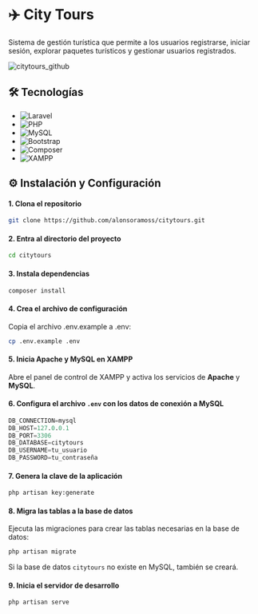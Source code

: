 # ✈️ City Tours

Sistema de gestión turística que permite a los usuarios registrarse, iniciar sesión, explorar paquetes turísticos y gestionar usuarios registrados.

![citytours_github](https://github.com/user-attachments/assets/32f6f527-72ba-4d32-968f-8ad54ae39a16)

## 🛠️ Tecnologías

- ![Laravel](https://img.shields.io/badge/Laravel-FF2D20?style=for-the-badge&logo=laravel&logoColor=white)
- ![PHP](https://img.shields.io/badge/php-%23777BB4.svg?style=for-the-badge&logo=php&logoColor=white)
- ![MySQL](https://img.shields.io/badge/MySQL-005C84?style=for-the-badge&logo=mysql&logoColor=white)
- ![Bootstrap](https://img.shields.io/badge/bootstrap-%23563D7C.svg?style=for-the-badge&logo=bootstrap&logoColor=white)
- ![Composer](https://img.shields.io/badge/Composer-885630?style=for-the-badge&logo=composer&logoColor=white)
- ![XAMPP](https://img.shields.io/badge/Xampp-F37623?style=for-the-badge&logo=xampp&logoColor=white)

## ⚙️ Instalación y Configuración

#### 1. Clona el repositorio

```bash
git clone https://github.com/alonsoramoss/citytours.git
```

#### 2. Entra al directorio del proyecto

```bash
cd citytours
```

#### 3. Instala dependencias

```bash
composer install
```

#### 4. Crea el archivo de configuración

Copia el archivo .env.example a .env:

```bash
cp .env.example .env
```

#### 5. Inicia Apache y MySQL en XAMPP

Abre el panel de control de XAMPP y activa los servicios de **Apache** y **MySQL**.

#### 6. Configura el archivo `.env` con los datos de conexión a MySQL

```sql
DB_CONNECTION=mysql
DB_HOST=127.0.0.1
DB_PORT=3306
DB_DATABASE=citytours
DB_USERNAME=tu_usuario
DB_PASSWORD=tu_contraseña
```

#### 7. Genera la clave de la aplicación

```bash
php artisan key:generate
```

#### 8. Migra las tablas a la base de datos

Ejecuta las migraciones para crear las tablas necesarias en la base de datos:

```bash
php artisan migrate
```
    
Si la base de datos `citytours` no existe en MySQL, también se creará.

#### 9. Inicia el servidor de desarrollo

```bash
php artisan serve
```
